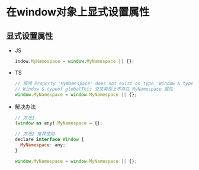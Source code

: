 # 在window对象上显式设置属性

## 显式设置属性

  - JS

    ```js
    indow.MyNamespace = window.MyNamespace || {};
    ```

  - TS

    ```js
    // 报错 Property 'MyNamespace' does not exist on type 'Window & typeof globalThis'.(2339)
    // Window & typeof globalThis 交叉类型上不存在 MyNamespace 属性
    window.MyNamespace = window.MyNamespace || {};
    ```

  - 解决办法

    ```js
    // 方法1
    (window as any).MyNamespace = {};
    ```

    ```js
    // 方法2 推荐使用
    declare interface Window {
      MyNamespace: any;
    }

    window.MyNamespace = window.MyNamespace || {};
    ```
